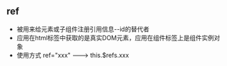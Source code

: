   ## ref
  
  - 被用来给元素或子组件注册引用信息--id的替代者
  - 应用在html标签中获取的是真实DOM元素，应用在组件标签上是组件实例对象
  - 使用方式 ref="xxx" ---> this.$refs.xxx